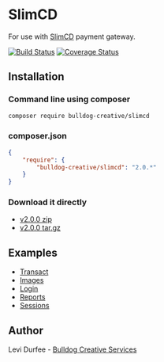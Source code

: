 # SlimCD

For use with [SlimCD](https://stats.slimcd.com/) payment gateway.

[![Build Status](https://travis-ci.org/bulldogcreative/SlimCD.svg?branch=v2.0.0)](https://travis-ci.org/bulldogcreative/SlimCD)
[![Coverage Status](https://coveralls.io/repos/github/bulldogcreative/SlimCD/badge.svg?branch=dev%2Fdocs)](https://coveralls.io/github/bulldogcreative/SlimCD?branch=dev%2Fdocs)

## Installation

### Command line using composer

```bash
composer require bulldog-creative/slimcd
```

### composer.json

```json
{
    "require": {
        "bulldog-creative/slimcd": "2.0.*"
    }
}
```

### Download it directly

* [v2.0.0 zip](https://github.com/BulldogCreative/SlimCD/archive/v2.0.0.zip)
* [v2.0.0 tar.gz](https://github.com/BulldogCreative/SlimCD/archive/v2.0.0.tar.gz)

## Examples

* [Transact](docs/Transact.md)
* [Images](docs/Images.md)
* [Login](docs/Login.md)
* [Reports](docs/Reports.md)
* [Sessions](docs/Sessions.md)

## Author

Levi Durfee - [Bulldog Creative Services](https://www.bulldogcreative.com/)

